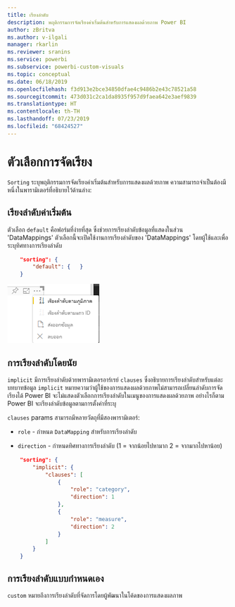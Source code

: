```yaml
---
title: เรียงลำดับ
description: พฤติกรรมการจัดเรียงค่าเริ่มต้นสำหรับการแสดงผลด้วยภาพ Power BI
author: zBritva
ms.author: v-ilgali
manager: rkarlin
ms.reviewer: sranins
ms.service: powerbi
ms.subservice: powerbi-custom-visuals
ms.topic: conceptual
ms.date: 06/18/2019
ms.openlocfilehash: f3d913e2bce34850dfae4c9486b2e43c78521a58
ms.sourcegitcommit: 473d031c2ca1da8935f957d9faea642e3aef9839
ms.translationtype: HT
ms.contentlocale: th-TH
ms.lasthandoff: 07/23/2019
ms.locfileid: "68424527"
---
```

# <a name="sorting-options"></a>ตัวเลือกการจัดเรียง

`Sorting` ระบุพฤติกรรมการจัดเรียงค่าเริ่มต้นสำหรับการแสดงผลด้วยภาพ
ความสามารถจำเป็นต้องมีหนึ่งในพารามิเตอร์ที่อธิบายไว้ด้านล่าง:

## <a name="default-sorting"></a>เรียงลำดับค่าเริ่มต้น

ตัวเลือก `default` คือฟอร์มที่ง่ายที่สุด ซึ่งช่วยการเรียงลำดับข้อมูลที่แสดงในส่วน 'DataMappings'
ตัวเลือกนี้จะเปิดใช้งานการเรียงลำดับของ 'DataMappings' โดยผู้ใช้และเพื่อระบุทิศทางการเรียงลำดับ

```json
    "sorting": {
        "default": {   }
    }
```

![ตัวเลือกการเรียงลำดับในเมนูบริบท](./media/sorting.png)

## <a name="implicit-sorting"></a>การเรียงลำดับโดยนัย

`implicit` มีการเรียงลำดับด้วยพารามิเตอรอาร์เรย์ `clauses` ซึ่งอธิบายการเรียงลำดับสำหรับแต่ละบทบาทข้อมูล
`implicit` หมายความว่าผู้ใช้ของการแสดงผลด้วยภาพไม่สามารถเปลี่ยนลำดับการจัดเรียงได้
Power BI จะไม่แสดงตัวเลือกการเรียงลำดับในเมนูของการแสดงผลด้วยภาพ อย่างไรก็ตาม Power BI จะเรียงลำดับข้อมูลตามการตั้งค่าที่ระบุ

`clauses` params สามารถมีหลายวัตถุที่มีสองพารามิเตอร์:

- `role` - กำหนด `DataMapping` สำหรับการเรียงลำดับ

- `direction` - กำหนดทิศทางการเรียงลำดับ (1 = จากน้อยไปหามาก 2 = จากมากไปหาน้อย)

```json
    "sorting": {
        "implicit": {
            "clauses": [
                {
                    "role": "category",
                    "direction": 1
                },
                {
                    "role": "measure",
                    "direction": 2
                }
            ]
        }
    }
```

## <a name="custom-sorting"></a>การเรียงลำดับแบบกำหนดเอง

`custom` หมายถึงการเรียงลำดับที่จัดการโดยผู้พัฒนาในโค้ดของการแสดงผลภาพ
